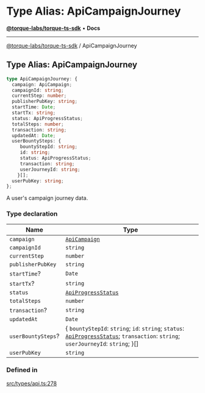 # Type Alias: ApiCampaignJourney

[**@torque-labs/torque-ts-sdk**](../) • **Docs**

***

[@torque-labs/torque-ts-sdk](../) / ApiCampaignJourney

## Type Alias: ApiCampaignJourney

```ts
type ApiCampaignJourney: {
  campaign: ApiCampaign;
  campaignId: string;
  currentStep: number;
  publisherPubKey: string;
  startTime: Date;
  startTx: string;
  status: ApiProgressStatus;
  totalSteps: number;
  transaction: string;
  updatedAt: Date;
  userBountySteps: {
     bountyStepId: string;
     id: string;
     status: ApiProgressStatus;
     transaction: string;
     userJourneyId: string;
    }[];
  userPubKey: string;
};
```

A user's campaign journey data.

### Type declaration

| Name               | Type                                                                                                                                                                        |
| ------------------ | --------------------------------------------------------------------------------------------------------------------------------------------------------------------------- |
| `campaign`         | [`ApiCampaign`](apicampaign.md)                                                                                                                                             |
| `campaignId`       | `string`                                                                                                                                                                    |
| `currentStep`      | `number`                                                                                                                                                                    |
| `publisherPubKey`  | `string`                                                                                                                                                                    |
| `startTime`?       | `Date`                                                                                                                                                                      |
| `startTx`?         | `string`                                                                                                                                                                    |
| `status`           | [`ApiProgressStatus`](../enumerations/apiprogressstatus.md)                                                                                                                 |
| `totalSteps`       | `number`                                                                                                                                                                    |
| `transaction`?     | `string`                                                                                                                                                                    |
| `updatedAt`        | `Date`                                                                                                                                                                      |
| `userBountySteps`? | { `bountyStepId`: `string`; `id`: `string`; `status`: [`ApiProgressStatus`](../enumerations/apiprogressstatus.md); `transaction`: `string`; `userJourneyId`: `string`; }\[] |
| `userPubKey`       | `string`                                                                                                                                                                    |

### Defined in

[src/types/api.ts:278](https://github.com/torque-labs/torque-ts-sdk/blob/a30afeab92cb119627ec542f4c8aff2dd9faf383/src/types/api.ts#L278)
